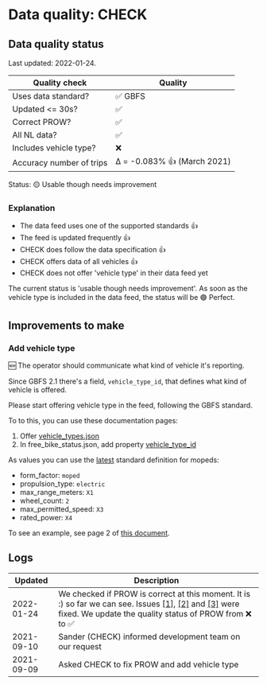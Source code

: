 # Data quality: CHECK

## Data quality status

Last updated: 2022-01-24.

| **Quality check**           | **Quality**
| --                          | --          |
| Uses data standard?         | ✅ GBFS
| Updated <= 30s?             | ✅
| Correct PROW?               | ✅
| All NL data?                | ✅
| Includes vehicle type?      | ❌
| Accuracy number of trips    | Δ = -0.083% 👍 (March 2021)

Status: 🟡 Usable though needs improvement

### Explanation

- The data feed uses one of the supported standards 👍
- The feed is updated frequently 👍
- CHECK does follow the data specification 👍
- CHECK offers data of all vehicles 👍
- CHECK does not offer 'vehicle type' in their data feed yet

The current status is 'usable though needs improvement'. As soon as the vehicle type is included in the data feed, the status will be 🟢 Perfect.

## Improvements to make

### Add vehicle type

🆕 The operator should communicate what kind of vehicle it's reporting. 

Since GBFS 2.1 there's a field, `vehicle_type_id`, that defines what kind of vehicle is offered.

Please start offering vehicle type in the feed, following the GBFS standard.

To to this, you can use these documentation pages: 

1. Offer [vehicle_types.json](https://github.com/NABSA/gbfs/blob/master/gbfs.md#vehicle_typesjson-added-in-v21)
2. In free_bike_status.json, add property [vehicle_type_id](https://github.com/NABSA/gbfs/blob/master/gbfs.md#free_bike_statusjson)

As values you can use the [latest](https://github.com/NABSA/gbfs/pull/370) standard definition for mopeds:

- form_factor: `moped`
- propulsion_type: `electric`
- max_range_meters: `X1`
- wheel_count: `2`
- max_permitted_speed: `X3`
- rated_power: `X4`

To see an example, see page 2 of [this document](https://docs.google.com/document/d/1P_oDBnFvr9qzo0_5YbnrCDYptFQV9ZUOJGfi8ACD1GE/edit?usp=sharing).

## Logs

| Updated    | Description
| ----       | ---
| 2022-01-24 | We checked if PROW is correct at this moment. It is :)  so far we can see. Issues [[1]](https://github.com/Stichting-CROW/dashboarddeelmobiliteit-datakwaliteit/issues/9), [[2]](https://github.com/Stichting-CROW/dashboarddeelmobiliteit-datakwaliteit/issues/10) and [[3]](https://github.com/Stichting-CROW/dashboarddeelmobiliteit-datakwaliteit/issues/11) were fixed. We update the quality status of PROW from ❌ to ✅
| 2021-09-10 | Sander (CHECK) informed development team on our request
| 2021-09-09 | Asked CHECK to fix PROW and add vehicle type
